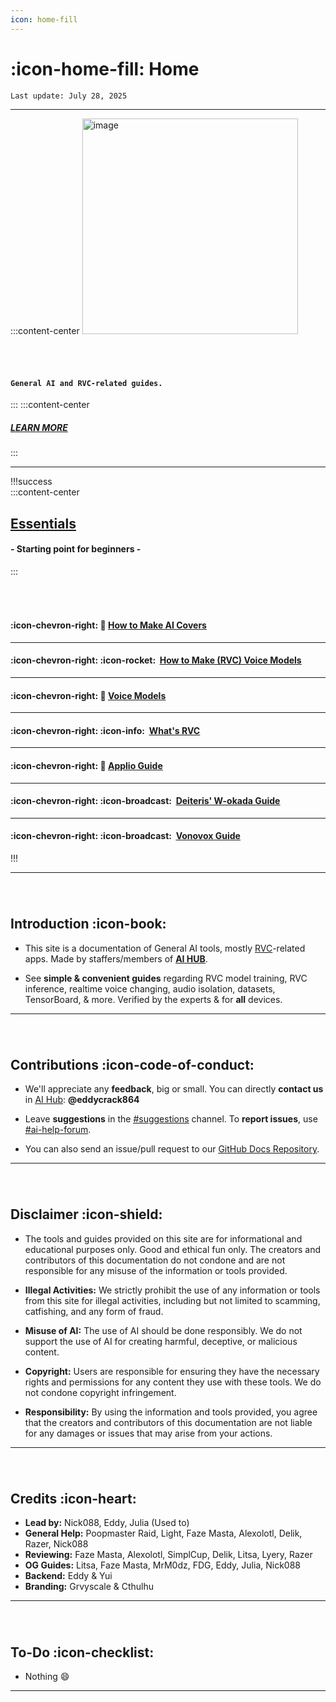 ```yaml
---
icon: home-fill
---
```

# :icon-home-fill: Home
``Last update: July 28, 2025``         
***
:::content-center
<img src=".\img\a.png" alt="image" width="345" height="auto">

###### ‎

#### **``General AI and RVC-related guides.``**
:::
:::content-center
##### <u>[LEARN MORE](https://docs.aihub.gg/#introduction)</u>
:::

***
!!!success ‎  
:::content-center
## <u>Essentials</u>
#### - Starting point for beginners -      
:::
###### ‎
#### :icon-chevron-right: 🎵 <u>[How to Make AI Covers](https://docs.aihub.gg/essentials/how-to-make-ai-cover/)</u>
***
#### :icon-chevron-right: :icon-rocket: ‎ <u>[How to Make (RVC) Voice Models](https://docs.aihub.gg/essentials/how-to-make-voice-models/)</u>
***
#### :icon-chevron-right: 💾 <u>[Voice Models](https://docs.aihub.gg/essentials/voice-models/)</u>
***
#### :icon-chevron-right: :icon-info: ‎ <u>[What's RVC](https://docs.aihub.gg/essentials/whats-rvc/)</u>
***
#### :icon-chevron-right: 🍏 <u>[Applio Guide](https://docs.aihub.gg/rvc/local/applio/)</u>
***
#### :icon-chevron-right: :icon-broadcast: ‎ <u>[Deiteris' W-okada Guide](https://docs.aihub.gg/realtime-voice-changer/local/deiteris-w-okada-fork/)</u>
***
#### :icon-chevron-right: :icon-broadcast: ‎ <u>[Vonovox Guide](https://docs.aihub.gg/realtime-voice-changer/local/vonovox/)</u>



!!!
***
###### ‎    
## Introduction :icon-book:
- This site is a documentation of General AI tools, mostly <u>[RVC](https://docs.aihub.gg/essentials/whats-rvc/)</u>-related apps. Made by staffers/members of [<u>**AI HUB**</u>](https://discord.com/invite/aihub).

- See **simple & convenient guides** regarding RVC model training, RVC inference, realtime voice changing, audio isolation, datasets, TensorBoard, & more. Verified by the experts & for **all** devices.      
***
###### ‎  

## Contributions :icon-code-of-conduct:
- We'll appreciate any **feedback**, big or small. You can directly **contact us** in <u>[AI Hub](https://discord.gg/aihub)</u>: **@eddycrack864**
- Leave **suggestions** in the <u>[#suggestions](https://discord.com/channels/1159260121998827560/1159516963014451302)</u> channel. To **report issues**, use <u>[#ai-help-forum](https://discord.com/channels/1159260121998827560/1192011222023950368)</u>.

- You can also send an issue/pull request to our <u>[GitHub Docs Repository](https://github.com/AIHubCentral/docs)</u>.


***
###### ‎     
## Disclaimer :icon-shield:
- The tools and guides provided on this site are for informational and educational purposes only. Good and ethical fun only. The creators and contributors of this documentation do not condone and are not responsible for any misuse of the information or tools provided.

- **Illegal Activities:** We strictly prohibit the use of any information or tools from this site for illegal activities, including but not limited to scamming, catfishing, and any form of fraud.

- **Misuse of AI:** The use of AI should be done responsibly. We do not support the use of AI for creating harmful, deceptive, or malicious content.

- **Copyright:** Users are responsible for ensuring they have the necessary rights and permissions for any content they use with these tools. We do not condone copyright infringement.

- **Responsibility:** By using the information and tools provided, you agree that the creators and contributors of this documentation are not liable for any damages or issues that may arise from your actions.


***
###### ‎  
## Credits :icon-heart:
- **Lead by:** Nick088, Eddy, Julia (Used to)
- **General Help:** Poopmaster Raid, Light, Faze Masta, Alexolotl, Delik, Razer, Nick088
- **Reviewing:** Faze Masta, Alexolotl, SimplCup, Delik, Litsa, Lyery, Razer
- **OG Guides:** Litsa, Faze Masta, MrM0dz, FDG, Eddy, Julia, Nick088
- **Backend:** Eddy & Yui
- **Branding:** Grvyscale & Cthulhu
***
###### ‎     
## To-Do :icon-checklist:

- Nothing :smile:
***